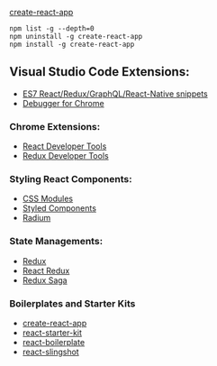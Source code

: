 [create-react-app](https://github.com/facebook/create-react-app)
```
npm list -g --depth=0
npm uninstall -g create-react-app
npm install -g create-react-app
```

## Visual Studio Code Extensions:
- [ES7 React/Redux/GraphQL/React-Native snippets](https://marketplace.visualstudio.com/items?itemName=dsznajder.es7-react-js-snippets)
- [Debugger for Chrome](https://marketplace.visualstudio.com/items?itemName=msjsdiag.debugger-for-chrome)

### Chrome Extensions:
- [React Developer Tools](https://chrome.google.com/webstore/detail/react-developer-tools/fmkadmapgofadopljbjfkapdkoienihi)
- [Redux Developer Tools](https://chrome.google.com/webstore/detail/redux-devtools/lmhkpmbekcpmknklioeibfkpmmfibljd)

### Styling React Components:
- [CSS Modules](https://github.com/css-modules/css-modules)
- [Styled Components](https://github.com/styled-components/styled-components)
- [Radium](https://github.com/FormidableLabs/radium)

### State Managements:
- [Redux](https://redux.js.org/)
- [React Redux](https://react-redux.js.org/)
- [Redux Saga](https://redux-saga.js.org/)

### Boilerplates and Starter Kits
- [create-react-app](https://github.com/facebook/create-react-app)
- [react-starter-kit](https://github.com/kriasoft/react-starter-kit)
- [react-boilerplate](https://github.com/react-boilerplate/react-boilerplate)
- [react-slingshot](https://github.com/coryhouse/react-slingshot)
